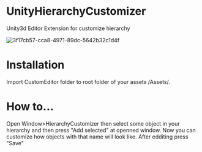 # UnityHierarchyCustomizer
Unity3d Editor Extension for customize hierarchy


![3f17cb57-cca8-4971-89dc-5642b32c1d4f](https://user-images.githubusercontent.com/32653296/45945231-7aa00400-bff5-11e8-9408-8d7fae05e0f2.jpg)

# Installation
Import CustomEditor folder to root folder of your assets /Assets/.

# How to...
Open Window>HierarchyCustomizer then select some object in your hierarchy and then press "Add selected" at openned window. Now you can customize how objects with that name will look like. After edditing press "Save"
